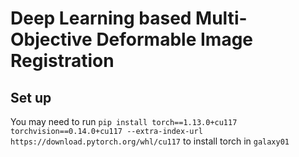 # Deep Learning based Multi-Objective Deformable Image Registration
## Set up
You may need to run `pip install torch==1.13.0+cu117 torchvision==0.14.0+cu117 --extra-index-url https://download.pytorch.org/whl/cu117` to install torch in `galaxy01`